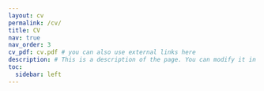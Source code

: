 ```yaml
---
layout: cv
permalink: /cv/
title: CV
nav: true
nav_order: 3
cv_pdf: cv.pdf # you can also use external links here
description: # This is a description of the page. You can modify it in '_pages/cv.md'. You can also change or remove the top pdf download button.
toc:
  sidebar: left
---
```

